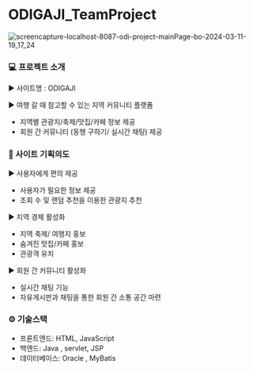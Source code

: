 # ODIGAJI_TeamProject

![screencapture-localhost-8087-odi-project-mainPage-bo-2024-03-11-19_17_24](https://github.com/ES1230/TheNorthFace-_html/assets/153258776/14790552-ec45-4f6f-996b-0136f30704c9)

### 💻 프로젝트 소개

▶ 사이트명 : ODIGAJI

▶ 여행 갈 때 참고할 수 있는 지역 커뮤니티 플랫폼
- 지역별 관광지/축제/맛집/카페 정보 제공
- 회원 간 커뮤니티 (동행 구하기/ 실시간 채팅) 제공


### 📕 사이트 기획의도

▶ 사용자에게 편의 제공
  - 사용자가 필요한 정보 제공
  - 조회 수 및 랜덤 추천을 이용한 관광지 추천
    
▶ 지역 경제 활성화
  - 지역 축제/ 여행지 홍보
  - 숨겨진 맛집/카페 홍보
  - 관광객 유치
    
▶ 회원 간 커뮤니티 활성화
  - 실시간 채팅 기능
  - 자유게시판과 채팅을 통한 회원 간 소통 공간 마련
    
 ### ⚙  기술스택
 - 프론트엔드: HTML, JavaScript
 - 백엔드: Java , servlet, JSP
 - 데이터베이스: Oracle , MyBatis
